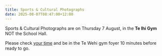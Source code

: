 ```yaml
---
title: Sports & Cultural Photographs
date: 2025-08-07T08:47:00+12:00
---
```

Sports & Cultural Photographs are on Thursday 7 August, in the **Te Ihi Gym** NOT the School Hall.  

Please check [your time](https://docs.google.com/document/d/1nsWOmWFBYWy2nlllSJuTmSBx1d1lyKSbUrfMEOhB6PQ/edit?fbclid=IwY2xjawL2m_RleHRuA2FlbQIxMQABHqEoJzvyBig9ZKZY9wsJq49QVQ3heZ-Ci5BTRyxSThjabCwJpZhuZkq7Lxdd_aem_gWi_N47SKZTQMTllpJOTlQ&tab=t.0) and be in the Te Wehi gym foyer 10 minutes before ready to go.
